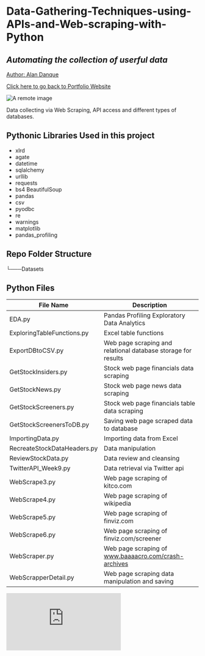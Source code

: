 # Data-Gathering-Techniques-using-APIs-and-Web-scraping-with-Python

## _Automating the collection of userful data_

<a href="https://www.linkedin.com/in/alandanque"> Author: Alan Danque </a>

<a href="https://adanque.github.io/">Click here to go back to Portfolio Website </a>

![A remote image](https://adanque.github.io/assets/img/WebScraping.jpg)

Data collecting via Web Scraping, API access and different types of databases.

## Pythonic Libraries Used in this project
- xlrd
- agate
- datetime
- sqlalchemy
- urllib
- requests
- bs4 BeautifulSoup
- pandas
- csv
- pyodbc
- re
- warnings
- matplotlib
- pandas_profiling


## Repo Folder Structure

└───Datasets

## Python Files 

| File Name  | Description |
| ------ | ------ |
| EDA.py | Pandas Profiling Exploratory Data Analytics |
| ExploringTableFunctions.py | Excel table functions |
| ExportDBtoCSV.py | Web page scraping and relational database storage for results |
| GetStockInsiders.py | Stock web page financials data scraping  |
| GetStockNews.py | Stock web page news data scraping  |
| GetStockScreeners.py | Stock web page financials table data scraping   |
| GetStockScreenersToDB.py | Saving web page scraped data to database |
| ImportingData.py | Importing data from Excel |
| RecreateStockDataHeaders.py | Data manipulation |
| ReviewStockData.py | Data review and cleansing |
| TwitterAPI_Week9.py | Data retrieval via Twitter api |
| WebScrape3.py | Web page scraping of kitco.com |
| WebScrape4.py | Web page scraping of wikipedia |
| WebScrape5.py | Web page scraping of finviz.com |
| WebScrape6.py | Web page scraping of finviz.com/screener |
| WebScraper.py | Web page scraping of www.baaaacro.com/crash-archives |
| WebScrapperDetail.py | Web page scraping data manipulation and saving |

![A remote image](https://github.com/adanque/Data-Gathering-Techniques-using-APIs-and-Web-scraping-with-Python/blob/main/EDA_AviationDataSupplement_PandasProfileReport_output.html)
